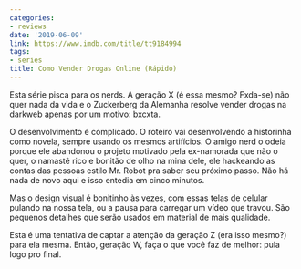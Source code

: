 ```yaml
---
categories:
- reviews
date: '2019-06-09'
link: https://www.imdb.com/title/tt9184994
tags:
- series
title: Como Vender Drogas Online (Rápido)
---
```


Esta série pisca para os nerds. A geração X (é essa mesmo? Fxda-se) não quer nada da vida e o Zuckerberg da Alemanha resolve vender drogas na darkweb apenas por um motivo: bxcxta.

O desenvolvimento é complicado. O roteiro vai desenvolvendo a historinha como novela, sempre usando os mesmos artifícios. O amigo nerd o odeia porque ele abandonou o projeto motivado pela ex-namorada que não o quer, o namastê rico e bonitão de olho na mina dele, ele hackeando as contas das pessoas estilo Mr. Robot pra saber seu próximo passo. Não há nada de novo aqui e isso entedia em cinco minutos.

Mas o design visual é bonitinho às vezes, com essas telas de celular pulando na nossa tela, ou a pausa para carregar um vídeo que travou. São pequenos detalhes que serão usados em material de mais qualidade.

Esta é uma tentativa de captar a atenção da geração Z (era isso mesmo?) para ela mesma. Então, geração W, faça o que você faz de melhor: pula logo pro final.